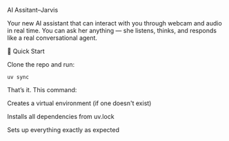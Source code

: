 AI Assitant–Jarvis

Your new AI assistant that can interact with you through webcam and audio in real time. You can ask her anything — she listens, thinks, and responds like a real conversational agent.



🚀 Quick Start

Clone the repo and run:


```
uv sync
```

That’s it. This command:

Creates a virtual environment (if one doesn't exist)

Installs all dependencies from uv.lock

Sets up everything exactly as expected
